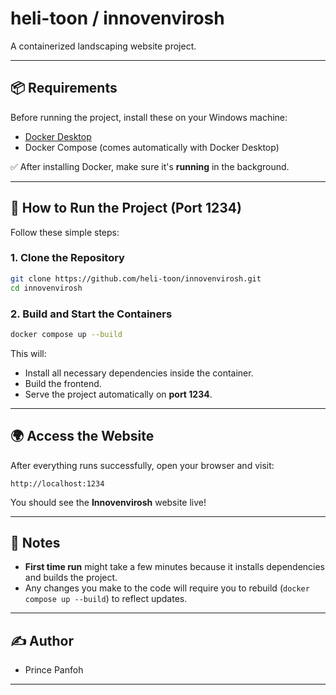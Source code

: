 

# heli-toon / innovenvirosh

A containerized landscaping website project.

---

## 📦 Requirements
Before running the project, install these on your Windows machine:

- [Docker Desktop](https://www.docker.com/products/docker-desktop/)
- Docker Compose (comes automatically with Docker Desktop)

✅ After installing Docker, make sure it's **running** in the background.

---

## 🚀 How to Run the Project (Port 1234)

Follow these simple steps:

### 1. Clone the Repository

```bash
git clone https://github.com/heli-toon/innovenvirosh.git
cd innovenvirosh
```

### 2. Build and Start the Containers

```bash
docker compose up --build
```

This will:
- Install all necessary dependencies inside the container.
- Build the frontend.
- Serve the project automatically on **port 1234**.

---

## 🌍 Access the Website

After everything runs successfully, open your browser and visit:

```
http://localhost:1234
```

You should see the **Innovenvirosh** website live!

---

## 📜 Notes

- **First time run** might take a few minutes because it installs dependencies and builds the project.
- Any changes you make to the code will require you to rebuild (`docker compose up --build`) to reflect updates.

---

## ✍️ Author

- Prince Panfoh

---



